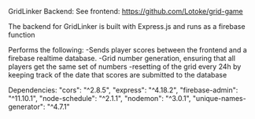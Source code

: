 GridLinker Backend:
See frontend: https://github.com/Lotoke/grid-game

The backend for GridLinker is built with Express.js and runs as a firebase function

Performs the following:
-Sends player scores between the frontend and a firebase realtime database.
-Grid number generation, ensuring that all players get the same set of numbers
-resetting of the grid every 24h by keeping track of the date that scores are submitted to the database

Dependencies:
"cors": "^2.8.5",
"express": "^4.18.2",
"firebase-admin": "^11.10.1",
"node-schedule": "^2.1.1",
"nodemon": "^3.0.1",
"unique-names-generator": "^4.7.1"

